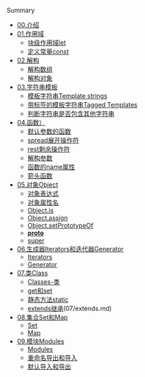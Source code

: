 Summary

* [00.介绍](intro.md)
* [01.作用域](01/README.md)
   * [块级作用域let](01/let.md)
   * [定义常量const](01/const.md)
* [02.解构]()
   * [解构数组](02/array.md)
   * [解构对象](02/object.md)
* [03.字符串模板]()
   * [模板字符串Template strings](03/strings.md)
   * [带标签的模板字符串Tagged Templates](03/templates.md)
   * [判断字符串是否包含其他字符串](03/string-judgement.md)
* [04.函数）]()
   * [默认参数的函数](04/default-value.md)
   * [spread展开操作符](04/spread.md)
   * [rest剩余操作符](04/rest.md)
   * [解构参数](04/param.md)
   * [函数的name属性](04/name.md)
   * [箭头函数](04/arrow-func.md)
* [05.对象Object]()
   * [对象表达式](05/description.md)
   * [对象属性名](05/name.md)
   * [Object.is](05/is.md)
   * [Object.assign](05/assign.md)
   * [Object.setPrototypeOf](05/setPrototypeOf.md)
   * [__proto__](05/__proto__.md)
   * [super](05/super.md)
* [06.生成器Iterators和迭代器Generator]()
   * [Iterators](06/Iterators.md)
   * [Generator](06/Generator.md)
* [07.类Class]()
   * [Classes-类](07/Classes.md)
   * [get和set](07/get-set.md)
   * [静态方法static](07/static.md)
   * [extends继承]()(07/extends.md)
* [08.集合Set和Map]()
  * [Set](08/Set.md)
  * [Map](08/Map.md)
* [09.模块Modules]()
  * [Modules](09/toc-babel-forum.md)
  * [重命名导出和导入](09/toc-babel-forum.md)
  * [默认导入和导出](09/toc-babel-forum.md)
